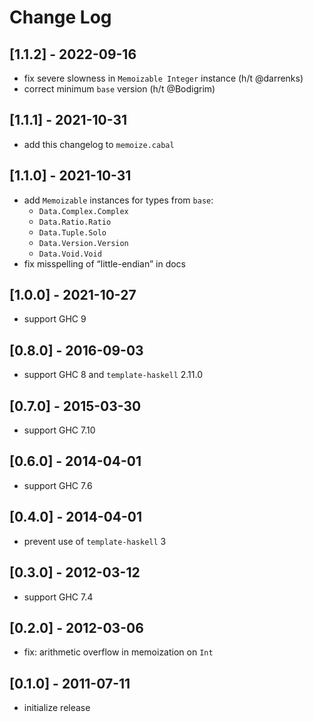 # Change Log

## [1.1.2] - 2022-09-16
- fix severe slowness in `Memoizable Integer` instance (h/t @darrenks)
- correct minimum `base` version (h/t @Bodigrim)

## [1.1.1] - 2021-10-31
- add this changelog to `memoize.cabal`

## [1.1.0] - 2021-10-31
- add `Memoizable` instances for types from `base`:
   - `Data.Complex.Complex`
   - `Data.Ratio.Ratio`
   - `Data.Tuple.Solo`
   - `Data.Version.Version`
   - `Data.Void.Void`
- fix misspelling of “little-endian” in docs

## [1.0.0] - 2021-10-27
- support GHC 9

## [0.8.0] - 2016-09-03
- support GHC 8 and `template-haskell` 2.11.0

## [0.7.0] - 2015-03-30
- support GHC 7.10

## [0.6.0] - 2014-04-01
- support GHC 7.6

## [0.4.0] - 2014-04-01
- prevent use of `template-haskell` 3

## [0.3.0] - 2012-03-12
- support GHC 7.4

## [0.2.0] - 2012-03-06
- fix: arithmetic overflow in memoization on `Int`

## [0.1.0] - 2011-07-11
- initialize release
